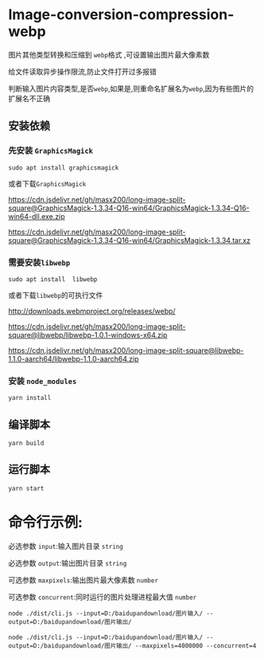 # Image-conversion-compression-webp

图片其他类型转换和压缩到 `webp`格式 ,可设置输出图片最大像素数

给文件读取异步操作限流,防止文件打开过多报错

判断输入图片内容类型,是否`webp`,如果是,则重命名扩展名为`webp`,因为有些图片的扩展名不正确

## 安装依赖

### 先安装 `GraphicsMagick`

```shell
sudo apt install graphicsmagick

```

或者下载`GraphicsMagick`

https://cdn.jsdelivr.net/gh/masx200/long-image-split-square@GraphicsMagick-1.3.34-Q16-win64/GraphicsMagick-1.3.34-Q16-win64-dll.exe.zip

https://cdn.jsdelivr.net/gh/masx200/long-image-split-square@GraphicsMagick-1.3.34-Q16-win64/GraphicsMagick-1.3.34.tar.xz

### 需要安装`libwebp`

```shell
sudo apt install  libwebp

```

或者下载`libwebp`的可执行文件

http://downloads.webmproject.org/releases/webp/

https://cdn.jsdelivr.net/gh/masx200/long-image-split-square@libwebp/libwebp-1.0.1-windows-x64.zip

https://cdn.jsdelivr.net/gh/masx200/long-image-split-square@libwebp-1.1.0-aarch64/libwebp-1.1.0-aarch64.zip

### 安装 `node_modules`

```shell
yarn install
```

## 编译脚本

```shell
yarn build
```

## 运行脚本

```shell
yarn start
```

# 命令行示例:

必选参数 `input`:输入图片目录 `string`

必选参数 `output`:输出图片目录 `string`

可选参数 `maxpixels`:输出图片最大像素数 `number`

可选参数 `concurrent`:同时运行的图片处理进程最大值 `number`

```shell
node ./dist/cli.js --input=D:/baidupandownload/图片输入/ --output=D:/baidupandownload/图片输出/

```

```shell
node ./dist/cli.js --input=D:/baidupandownload/图片输入/ --output=D:/baidupandownload/图片输出/ --maxpixels=4000000 --concurrent=4
```
